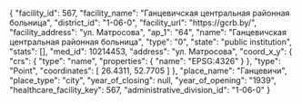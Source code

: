 {
    "facility_id": 567,
    "facility_name": "Ганцевичская центральная районная больница",
    "district_id": "1-06-0",
    "facility_url": "https:\/\/gcrb.by\/",
    "facility_address": "ул. Матросова",
    "ap_1": "64",
    "name": "Ганцевичская центральная районная больница",
    "type": "0",
    "state": "public institution",
    "stats": [],
    "med_id": 10214453,
    "address": "ул. Матросова",
    "coord_x_y": {
        "crs": {
            "type": "name",
            "properties": {
                "name": "EPSG:4326"
            }
        },
        "type": "Point",
        "coordinates": [
            26.4311,
            52.7705
        ]
    },
    "place_name": "Ганцевичи",
    "place_type": "city",
    "year_of_closing": null,
    "year_of_opening": "1939",
    "healthcare_facility_key": 567,
    "administrative_division_id": "1-06-0"
}